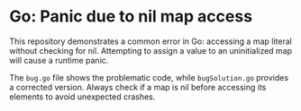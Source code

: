 # Go: Panic due to nil map access

This repository demonstrates a common error in Go: accessing a map literal without checking for nil.  Attempting to assign a value to an uninitialized map will cause a runtime panic.

The `bug.go` file shows the problematic code, while `bugSolution.go` provides a corrected version.  Always check if a map is nil before accessing its elements to avoid unexpected crashes.
